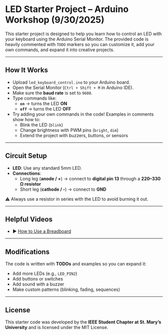 # LED Starter Project – Arduino Workshop (9/30/2025)

This starter project is designed to help you learn how to control an LED with your keyboard using the Arduino Serial Monitor. The provided code is heavily commented with `TODO` markers so you can customize it, add your own commands, and expand it into creative projects.

---

## How It Works
- Upload `led_keyboard_control.ino` to your Arduino board.  
- Open the Serial Monitor (`Ctrl + Shift + M` in Arduino IDE).  
- Make sure the **baud rate** is set to `9600`.  
- Type commands like:
  - **`on`** → turns the LED **ON**  
  - **`off`** → turns the LED **OFF**  
- Try adding your own commands in the code! Examples in comments show how to:
  - Blink the LED (`blink`)  
  - Change brightness with PWM pins (`bright`, `dim`)  
  - Extend the project with buzzers, buttons, or sensors  

---

## Circuit Setup
- **LED**: Use any standard 5mm LED.  
- **Connections**:
  - Long leg (**anode / +**) → connect to **digital pin 13** through a **220–330 Ω resistor**  
  - Short leg (**cathode / -**) → connect to **GND**  

⚠️ Always use a resistor in series with the LED to avoid burning it out.

---

## Helpful Videos
- ▶️ [How to Use a Breadboard](https://www.youtube.com/watch?v=6WReFkfrUIk)  

---

## Modifications
The code is written with **TODOs** and examples so you can expand it:
- Add more LEDs (e.g., `LED_PIN2`)  
- Add buttons or switches  
- Add sound with a buzzer  
- Make custom patterns (blinking, fading, sequences)  

---

## License
This starter code was developed by the **IEEE Student Chapter at St. Mary’s University** and is licensed under the MIT License.
